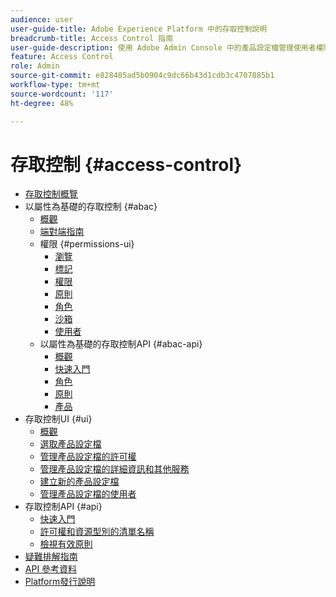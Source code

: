 ```yaml
---
audience: user
user-guide-title: Adobe Experience Platform 中的存取控制說明
breadcrumb-title: Access Control 指南
user-guide-description: 使用 Adobe Admin Console 中的產品設定檔管理使用者權限。了解如何將使用者指派到產品和沙箱。
feature: Access Control
role: Admin
source-git-commit: e828485ad5b0904c9dc66b43d1cdb3c4707885b1
workflow-type: tm+mt
source-wordcount: '117'
ht-degree: 48%

---
```



# 存取控制 {#access-control}

* [存取控制概覽](home.md)
* 以屬性為基礎的存取控制 {#abac}
   * [概觀](abac/overview.md)
   * [端對端指南](abac/end-to-end-guide.md)
   * 權限 {#permissions-ui}
      * [瀏覽](abac/ui/browse.md)
      * [標記](abac/ui/labels.md)
      * [權限](abac/ui/permissions.md)
      * [原則](abac/ui/policies.md)
      * [角色](abac/ui/roles.md)
      * [沙箱](abac/ui/sandboxes.md)
      * [使用者](abac/ui/users.md)
   * 以屬性為基礎的存取控制API {#abac-api}
      * [概觀](abac/api/overview.md)
      * [快速入門](abac/api/getting-started.md)
      * [角色](abac/api/roles.md)
      * [原則](abac/api/policies.md)
      * [產品](abac/api/products.md)
* 存取控制UI {#ui}
   * [概觀](ui/overview.md)
   * [選取產品設定檔](ui/browse.md)
   * [管理產品設定檔的許可權](ui/permissions.md)
   * [管理產品設定檔的詳細資訊和其他服務](ui/details-and-services.md)
   * [建立新的產品設定檔](ui/create-profile.md)
   * [管理產品設定檔的使用者](ui/users.md)
* 存取控制API {#api}
   * [快速入門](api/getting-started.md)
   * [許可權和資源型別的清單名稱](api/permissions-and-resource-types.md)
   * [檢視有效原則](api/effective-policies.md)
* [疑難排解指南](troubleshooting-guide.md)
* [API 參考資料](https://www.adobe.io/experience-platform-apis/references/access-control/)
* [Platform發行說明](https://experienceleague.adobe.com/en/docs/experience-platform/release-notes/latest)